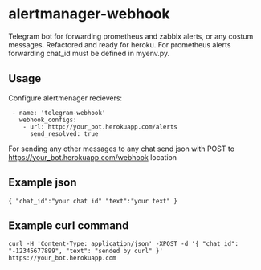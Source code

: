 # alertmanager-webhook
Telegram bot for forwarding prometheus and zabbix alerts, or any costum messages.
Refactored and ready for heroku.
For prometheus alerts forwarding chat_id must be defined in myenv.py.
## Usage
Configure alertmenager recievers:
```
 - name: 'telegram-webhook'
   webhook_configs:
    - url: http://your_bot.herokuapp.com/alerts
      send_resolved: true
```
For sending any other messages to any chat send json with POST to https://your_bot.herokuapp.com/webhook location
## Example json
```
{ "chat_id":"your chat id" "text":"your text" }
```
## Example curl command 
```
curl -H 'Content-Type: application/json' -XPOST -d '{ "chat_id": "-12345677899", "text": "sended by curl" }' https://your_bot.herokuapp.com
```
